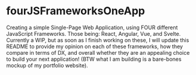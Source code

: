 # fourJSFrameworksOneApp

Creating a simple Single-Page Web Application, using FOUR different JavaScript Frameworks. Those being: React, Angular, Vue, and Svelte. Currently a WIP, but as soon as I finish working on these, I will update this README to provide my opinion on each of these frameworks, how they compare in terms of DX, and overall whether they are an appealing choice to build your next application! (BTW what I am building is a bare-bones mockup of my portfolio website).
